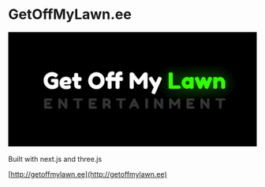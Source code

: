 # GetOffMyLawn.ee

![Get Off My Lawn](public/preview.gif)

Built with next.js and three.js

[http://getoffmylawn.ee](http://getoffmylawn.ee)
